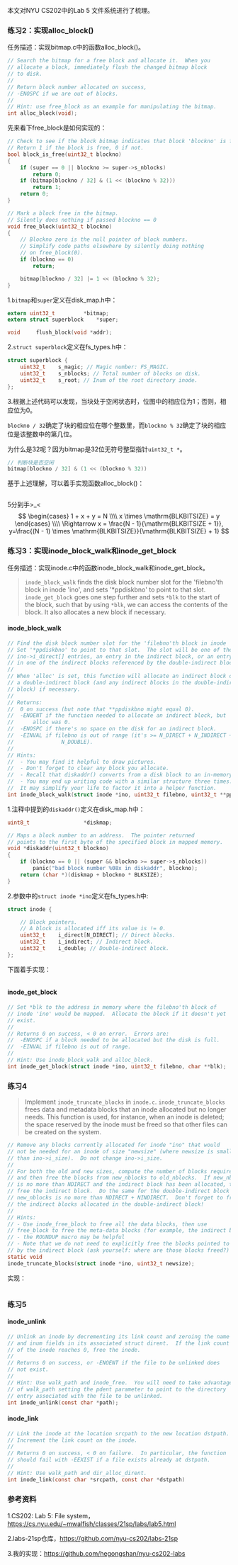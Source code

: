 本文对NYU CS202中的Lab 5 文件系统进行了梳理。

### 练习2：实现alloc_block()

任务描述：实现bitmap.c中的函数alloc_block()。

```c
// Search the bitmap for a free block and allocate it.  When you
// allocate a block, immediately flush the changed bitmap block
// to disk.
//
// Return block number allocated on success,
// -ENOSPC if we are out of blocks.
//
// Hint: use free_block as an example for manipulating the bitmap.
int alloc_block(void);
```

先来看下free_block是如何实现的：

```c
// Check to see if the block bitmap indicates that block 'blockno' is free.
// Return 1 if the block is free, 0 if not.
bool block_is_free(uint32_t blockno)
{
    if (super == 0 || blockno >= super->s_nblocks)
        return 0;
    if (bitmap[blockno / 32] & (1 << (blockno % 32)))
        return 1;
    return 0;
}

// Mark a block free in the bitmap. 
// Silently does nothing if passed blockno == 0
void free_block(uint32_t blockno)
{
    // Blockno zero is the null pointer of block numbers.
    // Simplify code paths elsewhere by silently doing nothing
    // on free_block(0).
    if (blockno == 0)
        return;

    bitmap[blockno / 32] |= 1 << (blockno % 32);
}
```

1.`bitmap`和`super`定义在disk_map.h中：

```c
extern uint32_t			*bitmap;
extern struct superblock	*super;

void	 flush_block(void *addr);
```

2.`struct superblock`定义在fs_types.h中：

```c
struct superblock {
    uint32_t	s_magic; // Magic number: FS_MAGIC.
    uint32_t	s_nblocks; // Total number of blocks on disk.
    uint32_t	s_root; // Inum of the root directory inode.
};
```

3.根据上述代码可以发现，当块处于空闲状态时，位图中的相应位为1；否则，相应位为0。

`blockno / 32`确定了块的相应位在哪个整数里，而`blockno % 32`确定了块的相应位是该整数中的第几位。

为什么是32呢？因为bitmap是32位无符号整型指针`uint32_t *`。

```c
// 判断块是否空闲
bitmap[blockno / 32] & (1 << (blockno % 32))
```

基于上述理解，可以着手实现函数alloc_block()：

```c

```

5分到手>_<
$$
\begin{cases}
1 + x + y = N \\\\
x \times \mathrm{BLKBITSIZE} = y
\end{cases} \\\\
\Rightarrow x = \frac{N - 1}{\mathrm{BLKBITSIZE + 1}}, y=\frac{(N - 1) \times \mathrm{BLKBITSIZE}}{\mathrm{BLKBITSIZE} + 1}
$$


### 练习3：实现inode_block_walk和inode_get_block

任务描述：实现inode.c中的函数inode_block_walk和inode_get_block。

> `inode_block_walk`  finds the disk block number slot for the 'filebno'th block in inode 'ino', and sets '*ppdiskbno' to point to that slot. `inode_get_block` goes one step further and sets `*blk` to the start of the block, such that by using `*blk`, we can access the contents of the block. It also allocates a new block if necessary.

#### inode_block_walk

```c
// Find the disk block number slot for the 'filebno'th block in inode 'ino'.
// Set '*ppdiskbno' to point to that slot.  The slot will be one of the
// ino->i_direct[] entries, an entry in the indirect block, or an entry
// in one of the indirect blocks referenced by the double-indirect block.
//
// When 'alloc' is set, this function will allocate an indirect block or
// a double-indirect block (and any indirect blocks in the double-indirect
// block) if necessary.
//
// Returns:
//	0 on success (but note that **ppdiskbno might equal 0).
//	-ENOENT if the function needed to allocate an indirect block, but
//		alloc was 0.
//	-ENOSPC if there's no space on the disk for an indirect block.
//	-EINVAL if filebno is out of range (it's >= N_DIRECT + N_INDIRECT +
//               N_DOUBLE).
//
// Hints:
//  - You may find it helpful to draw pictures.
//  - Don't forget to clear any block you allocate.
//  - Recall that diskaddr() converts from a disk block to an in-memory address
//  - You may end up writing code with a similar structure three times.
//  It may simplify your life to factor it into a helper function. 
int inode_block_walk(struct inode *ino, uint32_t filebno, uint32_t **ppdiskbno, bool alloc);
```

1.注释中提到的`diskaddr()`定义在disk_map.h中：

```c
uint8_t                 *diskmap;

// Maps a block number to an address.  The pointer returned
// points to the first byte of the specified block in mapped memory.
void *diskaddr(uint32_t blockno)
{
    if (blockno == 0 || (super && blockno >= super->s_nblocks))
        panic("bad block number %08x in diskaddr", blockno);
    return (char *)(diskmap + blockno * BLKSIZE);
}
```

2.参数中的`struct inode *ino`定义在fs_types.h中:

```c
struct inode {

    // Block pointers.
    // A block is allocated iff its value is != 0.
    uint32_t	i_direct[N_DIRECT]; // Direct blocks.
    uint32_t	i_indirect; // Indirect block.
    uint32_t	i_double; // Double-indirect block.
};
```

下面着手实现：

```c

```



#### inode_get_block

```c
// Set *blk to the address in memory where the filebno'th block of
// inode 'ino' would be mapped.  Allocate the block if it doesn't yet
// exist.
//
// Returns 0 on success, < 0 on error.  Errors are:
//	-ENOSPC if a block needed to be allocated but the disk is full.
//	-EINVAL if filebno is out of range.
//
// Hint: Use inode_block_walk and alloc_block.
int inode_get_block(struct inode *ino, uint32_t filebno, char **blk);
```

### 练习4

> Implement `inode_truncate_blocks` in `inode.c`. `inode_truncate_blocks` frees data and metadata blocks that an inode allocated but no longer needs. This function is used, for instance, when an inode is deleted; the space reserved by the inode must be freed so that other files can be created on the system.



```c
// Remove any blocks currently allocated for inode "ino" that would
// not be needed for an inode of size "newsize" (where newsize is smaller
// than ino->i_size).  Do not change ino->i_size.
//
// For both the old and new sizes, compute the number of blocks required,
// and then free the blocks from new_nblocks to old_nblocks.  If new_nblocks
// is no more than NDIRECT and the indirect block has been allocated, then
// free the indirect block.  Do the same for the double-indirect block if
// new_nblocks is no more than NDIRECT + NINDIRECT.  Don't forget to free
// the indirect blocks allocated in the double-indirect block!
//
// Hints:
// - Use inode_free_block to free all the data blocks, then use
// free_block to free the meta-data blocks (for example, the indirect block).
// - the ROUNDUP macro may be helpful
// - Note that we do not need to explicitly free the blocks pointed to
// by the indirect block (ask yourself: where are those blocks freed?)
static void
inode_truncate_blocks(struct inode *ino, uint32_t newsize);
```

实现：

```c

```

### 练习5

#### inode_unlink

```c
// Unlink an inode by decrementing its link count and zeroing the name
// and inum fields in its associated struct dirent.  If the link count
// of the inode reaches 0, free the inode.
//
// Returns 0 on success, or -ENOENT if the file to be unlinked does
// not exist.
//
// Hint: Use walk_path and inode_free.  You will need to take advantage
// of walk_path setting the pdent parameter to point to the directory
// entry associated with the file to be unlinked.
int inode_unlink(const char *path);
```

#### inode_link

```c
// Link the inode at the location srcpath to the new location dstpath.
// Increment the link count on the inode.
//
// Returns 0 on success, < 0 on failure.  In particular, the function
// should fail with -EEXIST if a file exists already at dstpath.
//
// Hint: Use walk_path and dir_alloc_dirent.
int inode_link(const char *srcpath, const char *dstpath)
```



### 参考资料

1.CS202: Lab 5: File system，https://cs.nyu.edu/~mwalfish/classes/21sp/labs/lab5.html

2.labs-21sp仓库，https://github.com/nyu-cs202/labs-21sp

3.我的实现：https://github.com/hegongshan/nyu-cs202-labs

